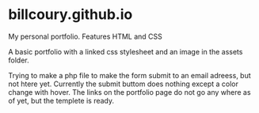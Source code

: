 # billcoury.github.io
My personal portfolio. Features HTML and CSS

A basic portfolio with a linked css stylesheet and an image in the assets folder.

Trying to make a php file to make the form submit to an email adreess, but not htere yet.
Currently the submit buttom does nothing except a color change with hover.
The links on the portfolio page do not go any where as of yet, but the templete is ready.


